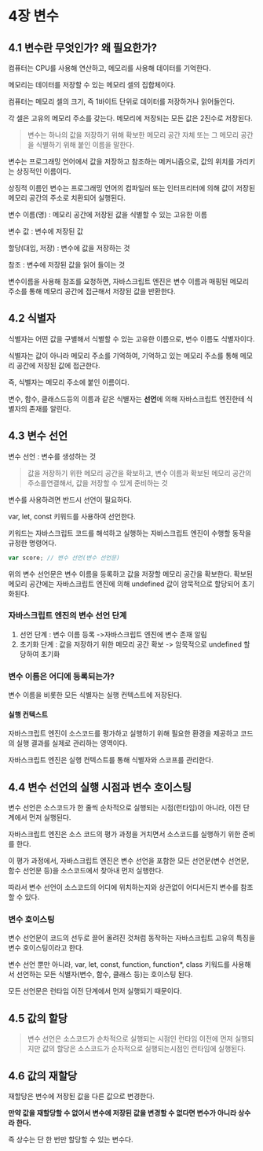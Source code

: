 # 4장 변수

## 4.1 변수란 무엇인가? 왜 필요한가?

컴퓨터는 CPU를 사용해 연산하고, 메모리를 사용해 데이터를 기억한다.

메모리는 데이터를 저장할 수 있는 메모리 셀의 집합체이다.

컴퓨터는 메모리 셀의 크기, 즉 1바이트 단위로 데이터를 저장하거나 읽어들인다.

각 셀은 고유의 메모리 주소를 갖는다. 메모리에 저장되는 모든 값은 2진수로 저장된다.

> 변수는 하나의 값을 저장하기 위해 확보한 메모리 공간 자체 또는 그 메모리 공간을 식별하기 위해 붙인 이름을 말한다.

변수는 프로그래밍 언어에서 값을 저장하고 참조하는 메커니즘으로, 값의 위치를 가리키는 상징적인 이름이다.

상징적 이름인 변수는 프로그래밍 언어의 컴파일러 또는 인터프리터에 의해 값이 저장된 메모리 공간의 주소로 치환되어 실행된다.

변수 이름(명) : 메모리 공간에 저장된 값을 식별할 수 있는 고유한 이름

변수 값 : 변수에 저장된 값

할당(대입, 저장) : 변수에 값을 저장하는 것

참조 : 변수에 저장된 값을 읽어 들이는 것

변수이름을 사용해 참조를 요청하면, 자바스크립트 엔진은 변수 이름과 매핑된 메모리 주소를 통해 메모리 공간에 접근해서 저장된 값을 반환한다.

## 4.2 식별자

식별자는 어떤 값을 구별해서 식별할 수 있는 고유한 이름으로, 변수 이름도 식별자이다.

식별자는 값이 아니라 메모리 주소를 기억하여, 기억하고 있는 메모리 주소를 통해 메모리 공간에 저장된 값에 접근한다.

즉, 식별자는 메모리 주소에 붙인 이름이다.

변수, 함수, 클래스드등의 이름과 같은 식별자는 **선언**에 의해 자바스크립트 엔진한테 식별자의 존재를 알린다.

## 4.3 변수 선언

변수 선언 : 변수를 생성하는 것

> 값을 저장하기 위한 메모리 공간을 확보하고, 변수 이름과 확보된 메모리 공간의 주소를연결해서, 값을 저장할 수 있게 준비하는 것

변수를 사용하려면 반드시 선언이 필요하다.

var, let, const 키워드를 사용하여 선언한다.

키워드는 자바스크립트 코드를 해석하고 실행하는 자바스크립트 엔진이 수행할 동작을 규정한 명령어다.

```javascript
var score; // 변수 선언(변수 선언문)
```

위의 변수 선언문은 변수 이름을 등록하고 값을 저장할 메모리 공간을 확보한다.
확보된 메모리 공간에는 자바스크립트 엔진에 의해 undefined 값이 암묵적으로 할당되어 초기화된다.

### 자바스크립트 엔진의 변수 선언 단계

1. 선언 단계 : 변수 이름 등록 ->자바스크립트 엔진에 변수 존재 알림
2. 초기화 단계 : 값을 저장하기 위한 메모리 공간 확보 -> 암묵적으로 undefined 할당하여 초기화

### 변수 이름은 어디에 등록되는가?

변수 이름을 비롯한 모든 식별자는 실행 컨텍스트에 저장된다.

#### 실행 컨텍스트

자바스크립트 엔진이 소스코드를 평가하고 실행하기 위해 필요한 환경을 제공하고 코드의 실행 결과를 실제로 관리하는 영역이다.

자바스크립트 엔진은 실행 컨텍스트를 통해 식별자와 스코프를 관리한다.

## 4.4 변수 선언의 실행 시점과 변수 호이스팅

변수 선언은 소스코드가 한 줄씩 순차적으로 실행되는 시점(런타임)이 아니라, 이전 단계에서 먼저 실행된다.

자바스크립트 엔진은 소스 코드의 평가 과정을 거치면서 소스코드를 실행하기 위한 준비를 한다.

이 평가 과정에서, 자바스크립트 엔진은 변수 선언을 포함한 모든 선언문(변수 선언문, 함수 선언문 등)을 소스코드에서 찾아내 먼저 실행한다.

따라서 변수 선언이 소스코드의 어디에 위치하는지와 상관없이 어디서든지 변수를 참조할 수 있다.

### 변수 호이스팅

변수 선언문이 코드의 선두로 끌어 올려진 것처럼 동작하는 자바스크립트 고유의 특징을 변수 호이스팅이라고 한다.

변수 선언 뿐만 아니라, var, let, const, function, function\*, class 키워드를 사용해서 선언하는 모든 식별자(변수, 함수, 클래스 등)는 호이스팅 된다.

모든 선언문은 런타임 이전 단계에서 먼저 실행되기 때문이다.

## 4.5 값의 할당

> 변수 선언은 소스코드가 순차적으로 실행되는 시점인 런타임 이전에 먼저 실행되지만 값의 할당은 소스코드가 순차적으로 실행되는시점인 런타임에 실행된다.

## 4.6 값의 재할당

재할당은 변수에 저장된 값을 다른 값으로 변경한다.

**만약 값을 재할당할 수 없어서 변수에 저장된 값을 변경할 수 없다면 변수가 아니라 상수라 한다.**

즉 상수는 단 한 번만 할당할 수 있는 변수다.
